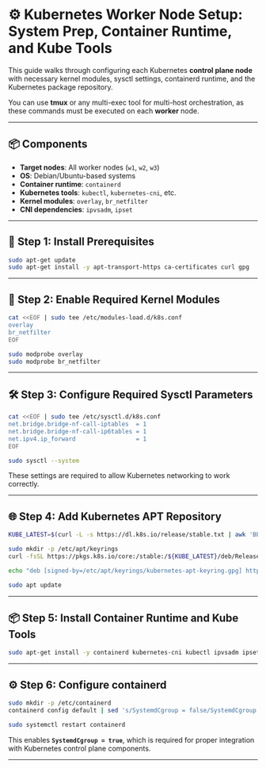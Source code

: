 # ⚙️ Kubernetes Worker Node Setup: System Prep, Container Runtime, and Kube Tools

This guide walks through configuring each Kubernetes **control plane node** with necessary kernel modules, sysctl settings, containerd runtime, and the Kubernetes package repository.

You can use **tmux** or any multi-exec tool for multi-host orchestration, as these commands must be executed on each **worker** node.

---

## 📦 Components

- **Target nodes**: All worker nodes (`w1`, `w2`, `w3`)
- **OS**: Debian/Ubuntu-based systems
- **Container runtime**: `containerd`
- **Kubernetes tools**: `kubectl`, `kubernetes-cni`, etc.
- **Kernel modules**: `overlay`, `br_netfilter`
- **CNI dependencies**: `ipvsadm`, `ipset`

---

## 🔧 Step 1: Install Prerequisites

```bash
sudo apt-get update
sudo apt-get install -y apt-transport-https ca-certificates curl gpg
```

---

## 🧱 Step 2: Enable Required Kernel Modules

```bash
cat <<EOF | sudo tee /etc/modules-load.d/k8s.conf
overlay
br_netfilter
EOF

sudo modprobe overlay
sudo modprobe br_netfilter
```

---

## 🛠️ Step 3: Configure Required Sysctl Parameters

```bash
cat <<EOF | sudo tee /etc/sysctl.d/k8s.conf
net.bridge.bridge-nf-call-iptables  = 1
net.bridge.bridge-nf-call-ip6tables = 1
net.ipv4.ip_forward                 = 1
EOF

sudo sysctl --system
```

These settings are required to allow Kubernetes networking to work correctly.

---

## 🌐 Step 4: Add Kubernetes APT Repository

```bash
KUBE_LATEST=$(curl -L -s https://dl.k8s.io/release/stable.txt | awk 'BEGIN { FS="." } { printf "%s.%s", $1, $2 }')

sudo mkdir -p /etc/apt/keyrings
curl -fsSL https://pkgs.k8s.io/core:/stable:/${KUBE_LATEST}/deb/Release.key | sudo gpg --dearmor -o /etc/apt/keyrings/kubernetes-apt-keyring.gpg

echo "deb [signed-by=/etc/apt/keyrings/kubernetes-apt-keyring.gpg] https://pkgs.k8s.io/core:/stable:/${KUBE_LATEST}/deb/ /" | sudo tee /etc/apt/sources.list.d/kubernetes.list

sudo apt update
```

---

## 📦 Step 5: Install Container Runtime and Kube Tools

```bash
sudo apt-get install -y containerd kubernetes-cni kubectl ipvsadm ipset
```

---

## ⚙️ Step 6: Configure containerd

```bash
sudo mkdir -p /etc/containerd
containerd config default | sed 's/SystemdCgroup = false/SystemdCgroup = true/' | sudo tee /etc/containerd/config.toml

sudo systemctl restart containerd
```

This enables **`SystemdCgroup = true`**, which is required for proper integration with Kubernetes control plane components.

---